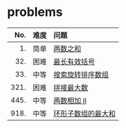 # problems

 | No.  | 难度 | 问题 |
 | -:   | :-: | :- |
 | 1.   | 简单 | [两数之和](https://leetcode-cn.com/problems/two-sum/) |
 | 32.  | 困难 | [最长有效括号](https://leetcode-cn.com/problems/longest-valid-parentheses/) |
 | 33.  | 中等 | [搜索旋转排序数组](https://leetcode-cn.com/problems/search-in-rotated-sorted-array/) |
 | 321. | 困难 | [拼接最大数](https://leetcode-cn.com/problems/create-maximum-number/) |
 | 445. | 中等 | [两数相加 II](https://leetcode-cn.com/problems/add-two-numbers-ii/) |
 | 918. | 中等 | [环形子数组的最大和](https://leetcode-cn.com/problems/maximum-sum-circular-subarray/) |
